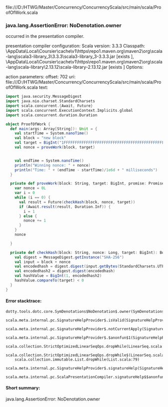 file:///D:/HTWG/Master/Concurrency/ConcurrencyScala/src/main/scala/ProofOfWork.scala
### java.lang.AssertionError: NoDenotation.owner

occurred in the presentation compiler.

presentation compiler configuration:
Scala version: 3.3.3
Classpath:
<HOME>\AppData\Local\Coursier\cache\v1\https\repo1.maven.org\maven2\org\scala-lang\scala3-library_3\3.3.3\scala3-library_3-3.3.3.jar [exists ], <HOME>\AppData\Local\Coursier\cache\v1\https\repo1.maven.org\maven2\org\scala-lang\scala-library\2.13.12\scala-library-2.13.12.jar [exists ]
Options:



action parameters:
offset: 702
uri: file:///D:/HTWG/Master/Concurrency/ConcurrencyScala/src/main/scala/ProofOfWork.scala
text:
```scala
import java.security.MessageDigest
import java.nio.charset.StandardCharsets
import scala.concurrent.{Await, Future}
import scala.concurrent.ExecutionContext.Implicits.global
import scala.concurrent.duration.Duration

object ProofOfWork {
  def main(args: Array[String]): Unit = {
    val startTime = System.nanoTime()
    val block = "new block"
    val target = BigInt("1FFFFFFFFFFFFFFFFFFFFFFFFFFFFFFFFFFFFFFFFFFFFFFFFFFFFFFFFFFF", 16)
    val nonce = proveWork(block, target)


    val endTime = System.nanoTime()
    println("Winning nonce: " + nonce)
    println("Time: " + (endTime - startTime)/1e6d + " milliseconds")
  }

  private def proveWork(block: String, target: BigInt, promise: Promise[@@]): Long = {
    var nonce = 0L
    var i = 0
    while (i == 0) {
      val result = Future(checkHash(block, nonce, target))
      if (Await.result(result, Duration.Inf)) {
        i = 1
      } else {
        nonce += 1
      }
    }
    nonce

  }

  private def checkHash(block: String, nonce: Long, target: BigInt): Boolean = {
    val digest = MessageDigest.getInstance("SHA-256")
    val input = block + nonce
    val encodedhash = digest.digest(input.getBytes(StandardCharsets.UTF_8))
    val encodedhash2 = digest.digest(encodedhash)
    val hashValue = BigInt(1, encodedhash2)
    hashValue.compareTo(target) < 0
  }
}
```



#### Error stacktrace:

```
dotty.tools.dotc.core.SymDenotations$NoDenotation$.owner(SymDenotations.scala:2607)
	scala.meta.internal.pc.SignatureHelpProvider$.isValid(SignatureHelpProvider.scala:83)
	scala.meta.internal.pc.SignatureHelpProvider$.notCurrentApply(SignatureHelpProvider.scala:94)
	scala.meta.internal.pc.SignatureHelpProvider$.$anonfun$1(SignatureHelpProvider.scala:48)
	scala.collection.StrictOptimizedLinearSeqOps.dropWhile(LinearSeq.scala:280)
	scala.collection.StrictOptimizedLinearSeqOps.dropWhile$(LinearSeq.scala:278)
	scala.collection.immutable.List.dropWhile(List.scala:79)
	scala.meta.internal.pc.SignatureHelpProvider$.signatureHelp(SignatureHelpProvider.scala:48)
	scala.meta.internal.pc.ScalaPresentationCompiler.signatureHelp$$anonfun$1(ScalaPresentationCompiler.scala:414)
```
#### Short summary: 

java.lang.AssertionError: NoDenotation.owner